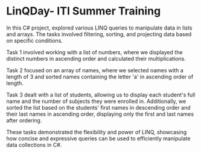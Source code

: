 # LinQDay- ITI Summer Training 
In this C# project, explored various LINQ queries to manipulate data in lists and arrays. The tasks involved filtering, sorting, and projecting data based on specific conditions.

Task 1 involved working with a list of numbers, where we displayed the distinct numbers in ascending order and calculated their multiplications.

Task 2 focused on an array of names, where we selected names with a length of 3 and sorted names containing the letter 'a' in ascending order of length.

Task 3 dealt with a list of students, allowing us to display each student's full name and the number of subjects they were enrolled in. Additionally, we sorted the list based on the students' first names in descending order and their last names in ascending order, displaying only the first and last names after ordering.

These tasks demonstrated the flexibility and power of LINQ, showcasing how concise and expressive queries can be used to efficiently manipulate data collections in C#.




